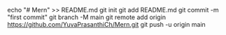 echo "# Mern" >> README.md
git init
git add README.md
git commit -m "first commit"
git branch -M main
git remote add origin https://github.com/YuvaPrasanthiCh/Mern.git
git push -u origin main